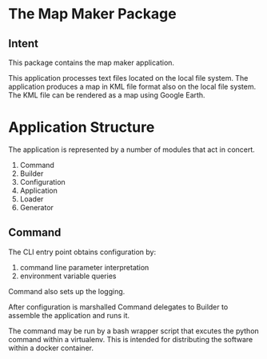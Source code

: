 # The Map Maker Package

## Intent

This package contains the map maker application.

This application processes text files located on the local file system.
The application produces a map in KML file format also on the local file system. The KML file can be rendered as a map using Google Earth.

# Application Structure

The application is represented by a number of modules that act in concert.

1. Command
1. Builder
1. Configuration
1. Application
1. Loader
1. Generator

## Command

The CLI entry point obtains configuration by:

1. command line parameter interpretation
1. environment variable queries

Command also sets up the logging.

After configuration is marshalled Command delegates to Builder to assemble the application and runs it.

The command may be run by a bash wrapper script 
that excutes the python command within a virtualenv. 
This is intended for distributing the software within a docker container.
